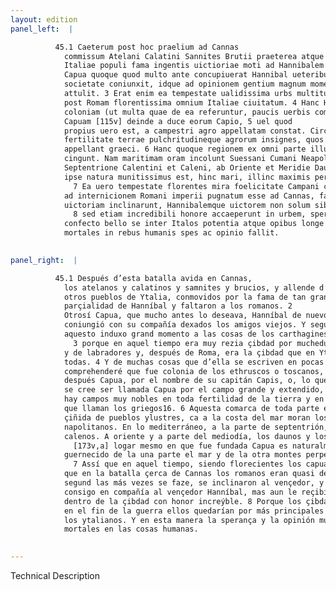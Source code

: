 ```yaml
---
layout: edition
panel_left:  |

          45.1 Caeterum post hoc praelium ad Cannas
            commissum Atelani Calatini Sannites Brutii praeterea atque Lucani aliique permulti
            Italiae populi fama ingentis uictioriae moti ad Hannibalem defecerunt28. 2
            Capua quoque quod multo ante concupiuerat Hannibal ueteribus relictis sociis noua se ei
            societate coniunxit, idque ad opinionem gentium magnum momentum rebus Cartaginensium
            attulit. 3 Erat enim ea tempestate ualidissima urbs multitudine ciuium incolarumque et
            post Romam florentissima omnium Italiae ciuitatum. 4 Hanc Hetruscorum
            coloniam (ut multa quae de ea referuntur, paucis uerbis complectar) Vulturnum primo,
            Capuam [115v] deinde a duce eorum Capio, 5 uel quod
            propius uero est, a campestri agro appellatam constat. Circum enim adiacent campi omni
            fertilitate terrae pulchritudineque agrorum insignes, quos [......]29
            appellant graeci. 6 Hanc quoque regionem ex omni parte illustres populi
            cingunt. Nam maritimam oram incolunt Suessani Cumani Neapolitani, Mediterraneam a
            Septentrione Calentini et Caleni, ab Oriente et Meridie Dauni et Nolani. Praeterea locus
            ipse natura munitissimus est, hinc mari, illinc maximis perpetuisque montibus cingitur.
              7 Ea uero tempestate florentes mira foelicitate Campani cum uiderent prope
            ad internicionem Romani imperii pugnatum esse ad Cannas, facile (ut plaerumque sit) ad
            uictoriam inclinarunt, Hannibalemque uictorem non solum sibi societate iunxerunt,
              8 sed etiam incredibili honore accaeperunt in urbem, sperantibus ciuibus
            confecto bello se inter Italos potentia atque opibus longe primos fore, adeo plaerumque
            mortales in rebus humanis spes ac opinio fallit. 
        

panel_right:  |

          45.1 Después d’esta batalla avida en Cannas,
            los atelanos y calatinos y samnites y brucios, y allende d’estos los lucanos y muchos
            otros pueblos de Ytalia, conmovidos por la fama de tan grand victoria, seguieron la
            parçialidad de Hanníbal y faltaron a los romanos. 2
            Otrosí Capua, que mucho antes lo deseava, Hanníbal de nuevo se
            coniungió con su compañía dexados los amigos viejos. Y segund la opinión de las gentes,
            aquesto induxo grand momento a las cosas de los carthagineses,
              3 porque en aquel tiempo era muy rezia çibdad por muchedumbre de çibdadanos
            y de labradores y, después de Roma, era la çibdad que en Ytalia más floreçía entre
            todas. 4 Y de muchas cosas que d’ella se escriven en pocas palabras
            comprehenderé que fue colonia de los ethruscos o toscanos, y llamose primero Vulturno, y
            después Capua, por el nombre de su capitán Capis, o, lo que es más çercano a la verdad,
            se cree ser llamada Capua por el campo grande y extendido, porque en el derredor d’ella
            hay campos muy nobles en toda fertilidad de la tierra y en fermosura de las labranças
            que llaman los griegos16. 6 Aquesta comarca de toda parte es
            çiñida de pueblos ylustres, ca a la costa del mar moran los suesanos y los cumanos y los
            napolitanos. En lo mediterráneo, a la parte de septentrión, los calentinos y los
            calenos. A oriente y a parte del mediodía, los daunos y los nolanos. Allende d’esto, el
              [173v,a] logar mesmo en que fue fundada Capua es naturalmente
            guernecido de la una parte el mar y de la otra montes perpetuos que la ciñen.
              7 Assí que en aquel tiempo, siendo florecientes los capuanos, quando vieron
            que en la batalla çerca de Cannas los romanos eran quasi del todo destruydos, de ligero,
            segund las más vezes se faze, se inclinaron al vençedor, y no sólamente quesieron juntar
            consigo en compañía al vençedor Hanníbal, mas aun le reçibieron
            dentro de la çibdad con honor increýble. 8 Porque los çibdadanos speravan que
            en el fin de la guerra ellos quedarían por más principales y más poderosos y ricos entre
            los ytalianos. Y en esta manera la sperança y la opinión muchas vezes engaña a los
            mortales en las cosas humanas.
        

---
```


 Technical Description 

        